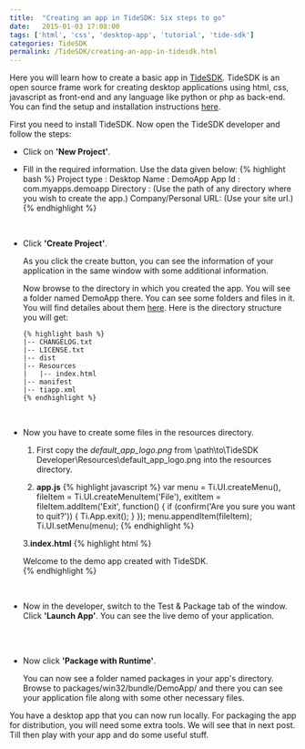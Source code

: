 ```yaml
---
title:  "Creating an app in TideSDK: Six steps to go"
date:   2015-01-03 17:08:00
tags: ['html', 'css', 'desktop-app', 'tutorial', 'tide-sdk']
categories: TideSDK
permalink: /TideSDK/creating-an-app-in-tidesdk.html
---
```


Here you will learn how to create a basic app in [TideSDK](http://tidesdk.multipart.net/docs/user-dev/generated/).
TideSDK is an open source frame work for creating desktop applications using html, css, javascript as front-end and any language like python or php as back-end.
You can find the setup and installation instructions [here](http://tidesdk.multipart.net/docs/user-dev/generated/#!/guide/getting_started-section-3).

First you need to install TideSDK. Now open the TideSDK developer and follow the steps:

* Click on **'New Project'**.

* Fill in the required information. Use the data given below:
      {% highlight bash %}
      Project type        : Desktop
      Name                : DemoApp
      App Id              : com.myapps.demoapp
      Directory           : (Use the path of any directory where you wish to create the app.)
      Company/Personal URL: (Use your site url.)
      {% endhighlight %}
<br>

* Click **'Create Project'**.

   As you click the create button, you can see the information of your application in the same window with some additional information.

   Now browse to the directory in which you created the app.
   You will see a folder named DemoApp there. You can see some folders and files in it.
   You will find detailes about them [here](http://tidesdk.multipart.net/docs/user-dev/generated/#!/guide/getting_started-section-5).
   Here is the directory structure you will get:

      {% highlight bash %}
      |-- CHANGELOG.txt  
      |-- LICENSE.txt
      |-- dist
      |-- Resources
      |   |-- index.html
      |-- manifest
      |-- tiapp.xml
      {% endhighlight %}

<br>

* Now you have to create some files in the resources directory.

   1. First copy the _default_app_logo.png_ from \path\to\TideSDK Developer\Resources\default_app_logo.png into the resources directory.

   2. **app.js**
      {% highlight javascript %}
       var menu = Ti.UI.createMenu(),
       fileItem = Ti.UI.createMenuItem('File'),
       exitItem = fileItem.addItem('Exit', function() {
       if (confirm('Are you sure you want to quit?')) {
           Ti.App.exit();
           }
       });
       menu.appendItem(fileItem);
       Ti.UI.setMenu(menu);
      {% endhighlight %}

   3.**index.html**
      {% highlight html %}
      <!DOCTYPE html>
      <html>
        <head>
          <title>My demo app</title>
        </head>
        <body>
          <div>
            Welcome to the demo app created with TideSDK.
          </div>
          <script type="text/javascript" src="app.js"></script> 
        </body>
      </html>
      {% endhighlight %}
<br>

* Now in the developer, switch to the Test & Package tab of the window. Click **'Launch App'**.
  You can see the live demo of your application.
<br>
<br>

* Now click **'Package with Runtime'**.

  You can now see a folder named packages in your app's directory.
  Browse to packages/win32/bundle/DemoApp/ and there you can see your application file along with some other necessary files.

You have a desktop app that you can now run locally. For packaging the app for distribution, you will need some extra tools.
We will see that in next post. Till then play with your app and do some useful stuff.
